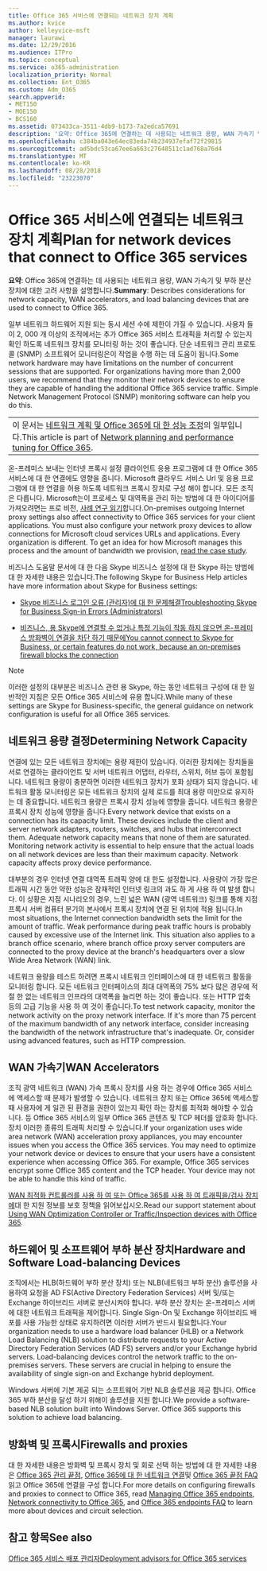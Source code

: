 ```yaml
---
title: Office 365 서비스에 연결되는 네트워크 장치 계획
ms.author: kvice
author: kelleyvice-msft
manager: laurawi
ms.date: 12/29/2016
ms.audience: ITPro
ms.topic: conceptual
ms.service: o365-administration
localization_priority: Normal
ms.collection: Ent_O365
ms.custom: Adm_O365
search.appverid:
- MET150
- MOE150
- BCS160
ms.assetid: 073433ca-3511-4db9-b173-7a2edca57691
description: '요약: Office 365에 연결하는 데 사용되는 네트워크 용량, WAN 가속기 및 부하 분산 장치에 대한 고려 사항을 설명합니다.'
ms.openlocfilehash: c384ba043e64ec83eda74b234937efaf72f29815
ms.sourcegitcommit: ad5bdc53ca67ee6a663c27648511c1ad768a76d4
ms.translationtype: MT
ms.contentlocale: ko-KR
ms.lasthandoff: 08/28/2018
ms.locfileid: "23223070"
---
```

# <a name="plan-for-network-devices-that-connect-to-office-365-services"></a><span data-ttu-id="29648-103">Office 365 서비스에 연결되는 네트워크 장치 계획</span><span class="sxs-lookup"><span data-stu-id="29648-103">Plan for network devices that connect to Office 365 services</span></span>

 <span data-ttu-id="29648-104">**요약**: Office 365에 연결하는 데 사용되는 네트워크 용량, WAN 가속기 및 부하 분산 장치에 대한 고려 사항을 설명합니다.</span><span class="sxs-lookup"><span data-stu-id="29648-104">**Summary**: Describes considerations for network capacity, WAN accelerators, and load balancing devices that are used to connect to Office 365.</span></span>
  
<span data-ttu-id="29648-p101">일부 네트워크 하드웨어 지원 되는 동시 세션 수에 제한이 가질 수 있습니다. 사용자 들이 2, 000 개 이상의 조직에서는 추가 Office 365 서비스 트래픽을 처리할 수 있는지 확인 하도록 네트워크 장치를 모니터링 하는 것이 좋습니다. 단순 네트워크 관리 프로토콜 (SNMP) 소프트웨어 모니터링은이 작업을 수행 하는 데 도움이 됩니다.</span><span class="sxs-lookup"><span data-stu-id="29648-p101">Some network hardware may have limitations on the number of concurrent sessions that are supported. For organizations having more than 2,000 users, we recommend that they monitor their network devices to ensure they are capable of handling the additional Office 365 service traffic. Simple Network Management Protocol (SNMP) monitoring software can help you do this.</span></span>

||
|:-----|
| <span data-ttu-id="29648-108">이 문서는 [네트워크 계획 및 Office 365에 대 한 성능 조정](https://aka.ms/tune)의 일부입니다.</span><span class="sxs-lookup"><span data-stu-id="29648-108">This article is part of [Network planning and performance tuning for Office 365](https://aka.ms/tune).</span></span>|

<span data-ttu-id="29648-p102">온-프레미스 보내는 인터넷 프록시 설정 클라이언트 응용 프로그램에 대 한 Office 365 서비스에 대 한 연결에도 영향을 줍니다. Microsoft 클라우드 서비스 Url 및 응용 프로그램에 대 한 연결을 허용 하도록 네트워크 프록시 장치로 구성 해야 합니다. 모든 조직은 다릅니다. Microsoft는이 프로세스 및 대역폭을 관리 하는 방법에 대 한 아이디어를 가져오려면는 프로 비전, [사례 연구 읽기](https://www.microsoft.com/itshowcase/Article/Content/631/Optimizing-network-performance-for-Microsoft-Office-365)합니다.</span><span class="sxs-lookup"><span data-stu-id="29648-p102">On-premises outgoing Internet proxy settings also affect connectivity to Office 365 services for your client applications. You must also configure your network proxy devices to allow connections for Microsoft cloud services URLs and applications. Every organization is different. To get an idea for how Microsoft manages this process and the amount of bandwidth we provision, [read the case study](https://www.microsoft.com/itshowcase/Article/Content/631/Optimizing-network-performance-for-Microsoft-Office-365).</span></span>
  
<span data-ttu-id="29648-113">비즈니스 도움말 문서에 대 한 다음 Skype 비즈니스 설정에 대 한 Skype 하는 방법에 대 한 자세한 내용은 있습니다.</span><span class="sxs-lookup"><span data-stu-id="29648-113">The following Skype for Business Help articles have more information about Skype for Business settings:</span></span>
  
- [<span data-ttu-id="29648-114">Skype 비즈니스 로그인 오류 (관리자)에 대 한 문제해결</span><span class="sxs-lookup"><span data-stu-id="29648-114">Troubleshooting Skype for Business Sign-in Errors (Administrators)</span></span>](https://go.microsoft.com/fwlink/p/?LinkID=243624)

- [<span data-ttu-id="29648-115">비즈니스, 용 Skype에 연결할 수 없거나 특정 기능이 작동 하지 않으면 온-프레미스 방화벽이 연결을 차단 하기 때문에</span><span class="sxs-lookup"><span data-stu-id="29648-115">You cannot connect to Skype for Business, or certain features do not work, because an on-premises firewall blocks the connection</span></span>](https://go.microsoft.com/fwlink/p/?LinkID=243625)

> [!NOTE]
> <span data-ttu-id="29648-116">이러한 설정의 대부분은 비즈니스 관련 용 Skype, 하는 동안 네트워크 구성에 대 한 일반적인 지침은 모든 Office 365 서비스에 유용 합니다.</span><span class="sxs-lookup"><span data-stu-id="29648-116">While many of these settings are Skype for Business-specific, the general guidance on network configuration is useful for all Office 365 services.</span></span>
  
## <a name="determining-network-capacity"></a><span data-ttu-id="29648-117">네트워크 용량 결정</span><span class="sxs-lookup"><span data-stu-id="29648-117">Determining Network Capacity</span></span>

<span data-ttu-id="29648-p103">연결에 있는 모든 네트워크 장치에는 용량 제한이 있습니다. 이러한 장치에는 장치들을 서로 연결하는 클라이언트 및 서버 네트워크 어댑터, 라우터, 스위치, 허브 등이 포함됩니다. 네트워크 용량이 충분하면 이러한 네트워크 장치가 포화 상태가 되지 않습니다. 네트워크 활동 모니터링은 모든 네트워크 장치의 실제 로드를 최대 용량 미만으로 유지하는 데 중요합니다. 네트워크 용량은 프록시 장치 성능에 영향을 줍니다. 네트워크 용량은 프록시 장치 성능에 영향을 줍니다.</span><span class="sxs-lookup"><span data-stu-id="29648-p103">Every network device that exists on a connection has its capacity limit. These devices include the client and server network adapters, routers, switches, and hubs that interconnect them. Adequate network capacity means that none of them are saturated. Monitoring network activity is essential to help ensure that the actual loads on all network devices are less than their maximum capacity. Network capacity affects proxy device performance.</span></span>
  
<span data-ttu-id="29648-p104">대부분의 경우 인터넷 연결 대역폭 트래픽 양에 대 한도 설정합니다. 사용량이 가장 많은 트래픽 시간 동안 약한 성능은 잠재적인 인터넷 링크의 과도 하 게 사용 하 여 발생 합니다. 이 상황은 지점 시나리오의 경우, 느린 넓은 WAN (광역 네트워크) 링크를 통해 지점 프록시 서버 컴퓨터 분기의 본사에서 프록시 장치에 연결 된 위치에 적용 됩니다.</span><span class="sxs-lookup"><span data-stu-id="29648-p104">In most situations, the Internet connection bandwidth sets the limit for the amount of traffic. Weak performance during peak traffic hours is probably caused by excessive use of the Internet link. This situation also applies to a branch office scenario, where branch office proxy server computers are connected to the proxy device at the branch's headquarters over a slow Wide Area Network (WAN) link.</span></span>
  
<span data-ttu-id="29648-p105">네트워크 용량을 테스트 하려면 프록시 네트워크 인터페이스에 대 한 네트워크 활동을 모니터링 합니다. 모든 네트워크 인터페이스의 최대 대역폭의 75% 보다 많은 경우에 적절 한 없는 네트워크 인프라의 대역폭을 늘리면 하는 것이 좋습니다. 또는 HTTP 압축 등의 고급 기능을 사용 하 여 것이 좋습니다.</span><span class="sxs-lookup"><span data-stu-id="29648-p105">To test network capacity, monitor the network activity on the proxy network interface. If it's more than 75 percent of the maximum bandwidth of any network interface, consider increasing the bandwidth of the network infrastructure that's inadequate. Or, consider using advanced features, such as HTTP compression.</span></span>
  
## <a name="wan-accelerators"></a><span data-ttu-id="29648-129">WAN 가속기</span><span class="sxs-lookup"><span data-stu-id="29648-129">WAN Accelerators</span></span>

<span data-ttu-id="29648-p106">조직 광역 네트워크 (WAN) 가속 프록시 장치를 사용 하는 경우에 Office 365 서비스에 액세스할 때 문제가 발생할 수 있습니다. 네트워크 장치 또는 Office 365에 액세스할 때 사용자에 게 일관 된 환경을 권한이 있는지 확인 하는 장치를 최적화 해야할 수 있습니다. 등 Office 365 서비스의 일부 Office 365 콘텐츠 및 TCP 헤더를 암호화 합니다. 장치 이러한 종류의 트래픽 처리할 수 있습니다.</span><span class="sxs-lookup"><span data-stu-id="29648-p106">If your organization uses wide area network (WAN) acceleration proxy appliances, you may encounter issues when you access the Office 365 services. You may need to optimize your network device or devices to ensure that your users have a consistent experience when accessing Office 365. For example, Office 365 services encrypt some Office 365 content and the TCP header. Your device may not be able to handle this kind of traffic.</span></span>
  
<span data-ttu-id="29648-134">[WAN 최적화 컨트롤러를 사용 하 여 또는 Office 365를 사용 하 여 트래픽을/검사 장치에](https://support.microsoft.com/kb/2690045)대 한 지원 정보를 보호 정책을 읽어보십시오.</span><span class="sxs-lookup"><span data-stu-id="29648-134">Read our support statement about [Using WAN Optimization Controller or Traffic/Inspection devices with Office 365](https://support.microsoft.com/kb/2690045).</span></span>
  
## <a name="hardware-and-software-load-balancing-devices"></a><span data-ttu-id="29648-135">하드웨어 및 소프트웨어 부하 분산 장치</span><span class="sxs-lookup"><span data-stu-id="29648-135">Hardware and Software Load-balancing Devices</span></span>

<span data-ttu-id="29648-p107">조직에서는 HLB(하드웨어 부하 분산 장치) 또는 NLB(네트워크 부하 분산) 솔루션을 사용하여 요청을 AD FS(Active Directory Federation Services) 서버 및/또는 Exchange 하이브리드 서버로 분산시켜야 합니다. 부하 분산 장치는 온-프레미스 서버에 대한 네트워크 트래픽을 제어합니다. Single Sign-On 및 Exchange 하이브리드 배포를 사용 가능한 상태로 유지하려면 이러한 서버가 반드시 필요합니다.</span><span class="sxs-lookup"><span data-stu-id="29648-p107">Your organization needs to use a hardware load balancer (HLB) or a Network Load Balancing (NLB) solution to distribute requests to your Active Directory Federation Services (AD FS) servers and/or your Exchange hybrid servers. Load-balancing devices control the network traffic to the on-premises servers. These servers are crucial in helping to ensure the availability of single sign-on and Exchange hybrid deployment.</span></span>
  
<span data-ttu-id="29648-p108">Windows 서버에 기본 제공 되는 소프트웨어 기반 NLB 솔루션을 제공 합니다. Office 365 부하 분산을 달성 하기 위해이 솔루션을 지원 합니다.</span><span class="sxs-lookup"><span data-stu-id="29648-p108">We provide a software-based NLB solution built into Windows Server. Office 365 supports this solution to achieve load balancing.</span></span>
  
## <a name="firewalls-and-proxies"></a><span data-ttu-id="29648-141">방화벽 및 프록시</span><span class="sxs-lookup"><span data-stu-id="29648-141">Firewalls and proxies</span></span>

<span data-ttu-id="29648-142">대 한 자세한 내용은 방화벽 및 프록시 장치 및 회로 선택 하는 방법에 대 한 자세한 내용은 [Office 365 관리 끝점](https://support.office.com/article/99cab9d4-ef59-4207-9f2b-3728eb46bf9a), [Office 365에 대 한 네트워크 연결](network-connectivity.md)및 [Office 365 끝점 FAQ](https://support.office.com/article/d4088321-1c89-4b96-9c99-54c75cae2e6d) 읽고 Office 365에 연결을 구성 합니다.</span><span class="sxs-lookup"><span data-stu-id="29648-142">For more details on configuring firewalls and proxies to connect to Office 365, read [Managing Office 365 endpoints](https://support.office.com/article/99cab9d4-ef59-4207-9f2b-3728eb46bf9a), [Network connectivity to Office 365](network-connectivity.md), and [Office 365 endpoints FAQ](https://support.office.com/article/d4088321-1c89-4b96-9c99-54c75cae2e6d) to learn more about devices and circuit selection.</span></span>
  
## <a name="see-also"></a><span data-ttu-id="29648-143">참고 항목</span><span class="sxs-lookup"><span data-stu-id="29648-143">See also</span></span>

[<span data-ttu-id="29648-144">Office 365 서비스 배포 관리자</span><span class="sxs-lookup"><span data-stu-id="29648-144">Deployment advisors for Office 365 services</span></span>](deployment-advisors-for-office-365.md)
